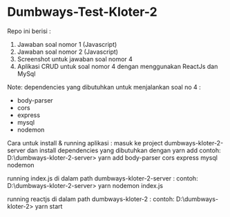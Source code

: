 # Dumbways-Test-Kloter-2

Repo ini berisi :
1. Jawaban soal nomor 1 (Javascript)
2. Jawaban soal nomor 2 (Javascript)
3. Screenshot untuk jawaban soal nomor 4
4. Aplikasi CRUD untuk soal nomor 4 dengan menggunakan ReactJs dan MySql

Note: dependencies yang dibutuhkan untuk menjalankan soal no 4 :
- body-parser
- cors
- express
- mysql
- nodemon

Cara untuk install & running aplikasi :
masuk ke project dumbways-kloter-2-server dan install dependencies yang dibutuhkan
dengan yarn add
contoh:
D:\dumbways-kloter-2-server> yarn add body-parser cors express mysql nodemon

running index.js di dalam path dumbways-kloter-2-server :
contoh:
D:\dumbways-kloter-2-server> yarn nodemon index.js

running reactjs di dalam path dumbways-kloter-2 :
contoh:
D:\dumbways-kloter-2> yarn start
